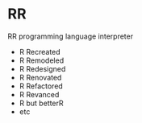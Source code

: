 # RR
RR programming language interpreter

- R Recreated
- R Remodeled
- R Redesigned
- R Renovated
- R Refactored
- R Revanced
- R but betterR
- etc